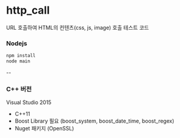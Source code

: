 # http_call 
URL 호출하여 HTML의 컨텐츠(css, js, image) 호출 테스트 코드 

### Nodejs 
```bash
npm install 
node main 
```

--


### C++ 버전 
Visual Studio 2015 

- C++11 
- Boost Library 필요 (boost_system, boost_date_time, boost_regex) 
- Nuget 패키지 (OpenSSL)

